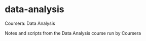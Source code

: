 data-analysis
=============

Coursera: Data Analysis

Notes and scripts from the Data Analysis course run by Coursera

